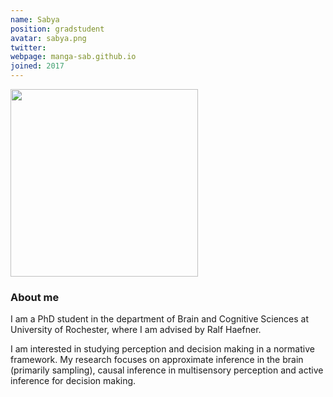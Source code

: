 ```yaml
---
name: Sabya
position: gradstudent
avatar: sabya.png
twitter:
webpage: manga-sab.github.io
joined: 2017
---
```


<img width="300" src="{{site.baseurl}}/images/people/{{page.avatar}}" data-action="zoom">

### About me

I am a PhD student in the department of Brain and Cognitive Sciences at University of Rochester, where I am advised by Ralf Haefner.

I am interested in studying perception and decision making in a normative framework. My research focuses on approximate inference in the brain (primarily sampling), causal inference in multisensory perception and active inference for decision making.
